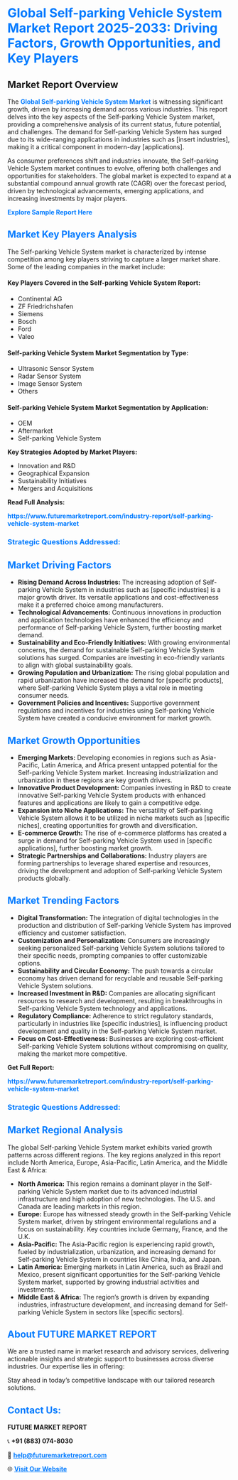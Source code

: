 <h1 style="color: #007BFF;">Global Self-parking Vehicle System Market Report 2025-2033: Driving Factors, Growth Opportunities, and Key Players</h1>

<section id="overview">
<h2>Market Report Overview</h2>
<p>The <a href="https://www.futuremarketreport.com/industry-report/self-parking-vehicle-system-market" style="color: #007BFF; text-decoration: none;"><strong>Global Self-parking Vehicle System Market</strong></a> is witnessing significant growth, driven by increasing demand across various industries. This report delves into the key aspects of the Self-parking Vehicle System market, providing a comprehensive analysis of its current status, future potential, and challenges. The demand for Self-parking Vehicle System has surged due to its wide-ranging applications in industries such as [insert industries], making it a critical component in modern-day [applications].</p>
<p>As consumer preferences shift and industries innovate, the Self-parking Vehicle System market continues to evolve, offering both challenges and opportunities for stakeholders. The global market is expected to expand at a substantial compound annual growth rate (CAGR) over the forecast period, driven by technological advancements, emerging applications, and increasing investments by major players.</p>
</section>

<section id="overview">
<p><a href="https://www.futuremarketreport.com/request-sample/reportId=126813" style="color: #007BFF; text-decoration: none;"><strong>Explore Sample Report Here</strong></a></p>
</section>

<section id="key-players">
<h2 style="color: #007BFF;">Market Key Players Analysis</h2>
<p>The Self-parking Vehicle System market is characterized by intense competition among key players striving to capture a larger market share. Some of the leading companies in the market include:</p>
<h4>Key Players Covered in the Self-parking Vehicle System Report:</h4>
<ul><li>Continental AG</li><li>ZF Friedrichshafen</li><li>Siemens</li><li>Bosch</li><li>Ford</li><li>Valeo</li></ul>
<h4>Self-parking Vehicle System Market Segmentation by Type:</h4>
<ul><li>Ultrasonic Sensor System</li><li>Radar Sensor System</li><li>Image Sensor System</li><li>Others</li></ul>

<h4>Self-parking Vehicle System Market Segmentation by Application:</h4>
<ul><li>OEM</li><li>Aftermarket</li><li>Self-parking Vehicle System</li></ul>
<p><strong>Key Strategies Adopted by Market Players:</strong></p>
<ul>
<li>Innovation and R&D</li>
<li>Geographical Expansion</li>
<li>Sustainability Initiatives</li>
<li>Mergers and Acquisitions</li>
</ul>
</section>

<section>
<p><strong>Read Full Analysis: </strong></p><a href="https://www.futuremarketreport.com/industry-report/self-parking-vehicle-system-market" style="color: #007BFF; text-decoration: none;"><strong>https://www.futuremarketreport.com/industry-report/self-parking-vehicle-system-market</strong></a>
<h3 style="color: #007BFF;">Strategic Questions Addressed:</h3>
</section>

<section id="driving-factors">
<h2 style="color: #007BFF;">Market Driving Factors</h2>
<ul>
<li><strong>Rising Demand Across Industries:</strong> The increasing adoption of Self-parking Vehicle System in industries such as [specific industries] is a major growth driver. Its versatile applications and cost-effectiveness make it a preferred choice among manufacturers.</li>
<li><strong>Technological Advancements:</strong> Continuous innovations in production and application technologies have enhanced the efficiency and performance of Self-parking Vehicle System, further boosting market demand.</li>
<li><strong>Sustainability and Eco-Friendly Initiatives:</strong> With growing environmental concerns, the demand for sustainable Self-parking Vehicle System solutions has surged. Companies are investing in eco-friendly variants to align with global sustainability goals.</li>
<li><strong>Growing Population and Urbanization:</strong> The rising global population and rapid urbanization have increased the demand for [specific products], where Self-parking Vehicle System plays a vital role in meeting consumer needs.</li>
<li><strong>Government Policies and Incentives:</strong> Supportive government regulations and incentives for industries using Self-parking Vehicle System have created a conducive environment for market growth.</li>
</ul>
</section>

<section id="growth-opportunities">
<h2 style="color: #007BFF;">Market Growth Opportunities</h2>
<ul>
<li><strong>Emerging Markets:</strong> Developing economies in regions such as Asia-Pacific, Latin America, and Africa present untapped potential for the Self-parking Vehicle System market. Increasing industrialization and urbanization in these regions are key growth drivers.</li>
<li><strong>Innovative Product Development:</strong> Companies investing in R&D to create innovative Self-parking Vehicle System products with enhanced features and applications are likely to gain a competitive edge.</li>
<li><strong>Expansion into Niche Applications:</strong> The versatility of Self-parking Vehicle System allows it to be utilized in niche markets such as [specific niches], creating opportunities for growth and diversification.</li>
<li><strong>E-commerce Growth:</strong> The rise of e-commerce platforms has created a surge in demand for Self-parking Vehicle System used in [specific applications], further boosting market growth.</li>
<li><strong>Strategic Partnerships and Collaborations:</strong> Industry players are forming partnerships to leverage shared expertise and resources, driving the development and adoption of Self-parking Vehicle System products globally.</li>
</ul>
</section>

<section id="trending-factors">
<h2 style="color: #007BFF;">Market Trending Factors</h2>
<ul>
<li><strong>Digital Transformation:</strong> The integration of digital technologies in the production and distribution of Self-parking Vehicle System has improved efficiency and customer satisfaction.</li>
<li><strong>Customization and Personalization:</strong> Consumers are increasingly seeking personalized Self-parking Vehicle System solutions tailored to their specific needs, prompting companies to offer customizable options.</li>
<li><strong>Sustainability and Circular Economy:</strong> The push towards a circular economy has driven demand for recyclable and reusable Self-parking Vehicle System solutions.</li>
<li><strong>Increased Investment in R&D:</strong> Companies are allocating significant resources to research and development, resulting in breakthroughs in Self-parking Vehicle System technology and applications.</li>
<li><strong>Regulatory Compliance:</strong> Adherence to strict regulatory standards, particularly in industries like [specific industries], is influencing product development and quality in the Self-parking Vehicle System market.</li>
<li><strong>Focus on Cost-Effectiveness:</strong> Businesses are exploring cost-efficient Self-parking Vehicle System solutions without compromising on quality, making the market more competitive.</li>
</ul>
</section>

<section>
<p><strong>Get Full Report: </strong></p><a href="https://www.futuremarketreport.com/industry-report/self-parking-vehicle-system-market" style="color: #007BFF; text-decoration: none;"><strong>https://www.futuremarketreport.com/industry-report/self-parking-vehicle-system-market</strong></a>
<h3 style="color: #007BFF;">Strategic Questions Addressed:</h3>
</section>


<section id="regional-analysis">
<h2 style="color: #007BFF;">Market Regional Analysis</h2>
<p>The global Self-parking Vehicle System market exhibits varied growth patterns across different regions. The key regions analyzed in this report include North America, Europe, Asia-Pacific, Latin America, and the Middle East & Africa:</p>
<ul>
<li><strong>North America:</strong> This region remains a dominant player in the Self-parking Vehicle System market due to its advanced industrial infrastructure and high adoption of new technologies. The U.S. and Canada are leading markets in this region.</li>
<li><strong>Europe:</strong> Europe has witnessed steady growth in the Self-parking Vehicle System market, driven by stringent environmental regulations and a focus on sustainability. Key countries include Germany, France, and the U.K.</li>
<li><strong>Asia-Pacific:</strong> The Asia-Pacific region is experiencing rapid growth, fueled by industrialization, urbanization, and increasing demand for Self-parking Vehicle System in countries like China, India, and Japan.</li>
<li><strong>Latin America:</strong> Emerging markets in Latin America, such as Brazil and Mexico, present significant opportunities for the Self-parking Vehicle System market, supported by growing industrial activities and investments.</li>
<li><strong>Middle East & Africa:</strong> The region’s growth is driven by expanding industries, infrastructure development, and increasing demand for Self-parking Vehicle System in sectors like [specific sectors].</li>
</ul>
</section>

<footer>
<h2 style="color: #007BFF;">About FUTURE MARKET REPORT</h2>
<p>We are a trusted name in market research and advisory services, delivering actionable insights and strategic support to businesses across diverse industries. Our expertise lies in offering:</p>

<p>Stay ahead in today’s competitive landscape with our tailored research solutions.</p>

<h2 style="color: #007BFF;">Contact Us:</h2>
<p><strong>FUTURE MARKET REPORT</strong></p>
<p>📞 <strong>+91 (883) 074-8030</strong></p>
<p>📧 <strong><a href="mailto:help@futuremarketreport.com" style="color: #007BFF;">help@futuremarketreport.com</a></strong></p>
<p>🌐 <strong><a href="https://www.futuremarketreport.com/" style="color: #007BFF;">Visit Our Website</a></strong></p>
</footer>